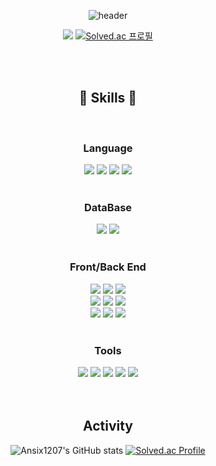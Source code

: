 <div align="center">
 
![header](https://capsule-render.vercel.app/api?type=waving&color=auto&customColorList=0,1,3,7,13,17&height=300&section=header&text=Ansix&fontSize=90)

<a href="https://ansix.notion.site/PortFolio-Ansik-be18b43ced7446ba86778d7d22e7ad29"><img src="https://img.shields.io/badge/포트폴리오-3b88c3?style=flat&logo=notion&logoColor=white"></a>
[![Solved.ac
프로필](http://mazassumnida.wtf/api/mini/generate_badge?boj=ansix)](https://solved.ac/ansix)


<br><br>


## :frog: Skills :frog: 

  <br>

  ### Language
  <img src="https://img.shields.io/badge/Java-007396?style=flat-square&logo=java&logoColor=white"/>
  <img src="https://img.shields.io/badge/C-A8B9CC?style=flat-square&logo=C&logoColor=white"/>
  <img src="https://img.shields.io/badge/JavaScript-F7DF1E?style=flat-square&logo=javascript&logoColor=black"/>
  <img src="https://img.shields.io/badge/Python-3776AB?style=flat-square&logo=Python&logoColor=white"/>
  <br><br>
  
  ### DataBase
  <img src="https://img.shields.io/badge/MySQL-4479A1?style=flat-square&logo=MySQL&logoColor=white"/>
  <img src="https://img.shields.io/badge/ORACLE-F80000?style=flat-square&logo=oracle&logoColor=white"/>
  <br><br>
  
  ### Front/Back End
  <img src="https://img.shields.io/badge/SpringBoot-6DB33F?style=flat-square&logo=springboot&logoColor=white">
  <img src="https://img.shields.io/badge/Spring-6DB33F?style=flat-square&logo=spring&logoColor=white">
  <img src="https://img.shields.io/badge/JPA/Hibernate-59666C?style=flat-square&logo=Hibernate&logoColor=white">
  <br>
  <img src="https://img.shields.io/badge/AmazonS3-569A31?style=flat-square&logo=amazons3&logoColor=white"> 
  <img src="https://img.shields.io/badge/Amazon%20EC2-FF9900?style=flat-square&logo=Amazon%20EC2&logoColor=white">
  <img src="https://img.shields.io/badge/Amazon%20RDS-527FFF?style=flat-square&logo=amazonRDS&logoColor=white"/>
  <br>
  <img src="https://img.shields.io/badge/nginx-%23009639.svg?style=flat-square&logo=nginx&logoColor=white">
  <img src="https://img.shields.io/badge/React-61DAFB?style=flat-square&logo=react&logoColor=white"> 
  <img src="https://img.shields.io/badge/bootstrap-7952B3?style=flat-square&logo=bootstrap&logoColor=white">
  <br><br>
  
  ### Tools
  <img src="https://img.shields.io/badge/IntelliJ-000000?style=flat-square&logo=IntelliJIDEA&logoColor=white"/>
  <img src="https://img.shields.io/badge/VSCode-007ACC?style=flat-square&logo=visualstudiocode&logoColor=white">
  <img src="https://img.shields.io/badge/Git-F05032?style=falt-square&logo=git&logoColor=white"/>
  <img src="https://img.shields.io/badge/GitHub-181717?style=flat-square&logo=GitHub&logoColor=white"/>
  <img src="https://img.shields.io/badge/Figma-F24E1E?style=flat-square&logo=figma&logoColor=white"> 
  
  <br>
  <br>
  <br>
  
  

## Activity
![Ansix1207's GitHub stats](https://github-readme-stats.vercel.app/api/top-langs/?username=Ansix1207&langs_count=8&hide_border=false&layout=compact)
[![Solved.ac Profile](http://mazassumnida.wtf/api/v2/generate_badge?boj=ansix)](https://solved.ac/ansix/)

</div>

